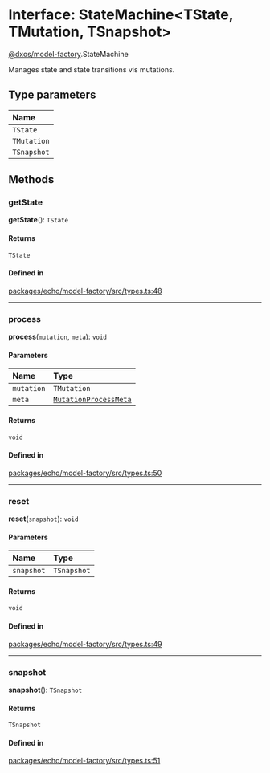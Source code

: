 # Interface: StateMachine<TState, TMutation, TSnapshot\>

[@dxos/model-factory](../modules/dxos_model_factory.md).StateMachine

Manages state and state transitions vis mutations.

## Type parameters

| Name |
| :------ |
| `TState` |
| `TMutation` |
| `TSnapshot` |

## Methods

### getState

**getState**(): `TState`

#### Returns

`TState`

#### Defined in

[packages/echo/model-factory/src/types.ts:48](https://github.com/dxos/dxos/blob/main/packages/echo/model-factory/src/types.ts#L48)

___

### process

**process**(`mutation`, `meta`): `void`

#### Parameters

| Name | Type |
| :------ | :------ |
| `mutation` | `TMutation` |
| `meta` | [`MutationProcessMeta`](dxos_model_factory.MutationProcessMeta.md) |

#### Returns

`void`

#### Defined in

[packages/echo/model-factory/src/types.ts:50](https://github.com/dxos/dxos/blob/main/packages/echo/model-factory/src/types.ts#L50)

___

### reset

**reset**(`snapshot`): `void`

#### Parameters

| Name | Type |
| :------ | :------ |
| `snapshot` | `TSnapshot` |

#### Returns

`void`

#### Defined in

[packages/echo/model-factory/src/types.ts:49](https://github.com/dxos/dxos/blob/main/packages/echo/model-factory/src/types.ts#L49)

___

### snapshot

**snapshot**(): `TSnapshot`

#### Returns

`TSnapshot`

#### Defined in

[packages/echo/model-factory/src/types.ts:51](https://github.com/dxos/dxos/blob/main/packages/echo/model-factory/src/types.ts#L51)
